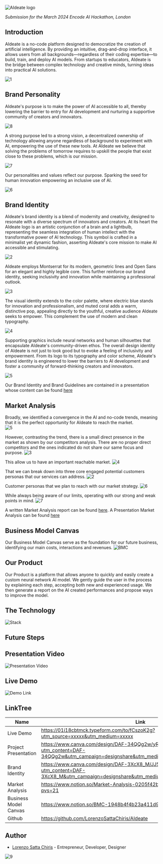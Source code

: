 ![AIdeate logo](https://github.com/LorenzoSattaChiris/AIdeate/assets/150603110/f09c2893-773d-444a-b56c-b28bfed9cebe)

*Submission for the March 2024 Encode AI Hackathon, London*


## Introduction
AIdeate is a no-code platform designed to democratize the creation of artificial intelligence. By providing an intuitive, drag-and-drop interface, it allows users from all backgrounds—regardless of their coding expertise—to build, train, and deploy AI models. From startups to educators, AIdeate is the bridge between complex technology and creative minds, turning ideas into practical AI solutions.

![1](https://github.com/LorenzoSattaChiris/AIdeate/assets/150603110/c6e188ed-1bf9-4705-8299-07ba6bf4181c)


## Brand Personality
AIdeate's purpose is to make the power of AI accessible to all, thereby lowering the barrier to entry for AI development and nurturing a supportive community of creators and innovators. 

![8](https://github.com/LorenzoSattaChiris/AIdeate/assets/150603110/f8ed92ee-bc32-4557-bba6-29b5c93c08a9)

A strong purpose led to a strong vision, a decentralized ownership of technology allowing anyone regardless of background to experiment with AI, empowering the use of these new tools. At AIdeate we believe that solving the problems of tomorrow requires to upskill the people that exist close to these problems, which is our mission. 

![7](https://github.com/LorenzoSattaChiris/AIdeate/assets/150603110/4828ae62-2b81-4375-9776-a07ab5ab5eb9)

Our personalities and values reflect our purpose. Sparking the seed for human innovation empowering an inclusive use of AI. 

![6](https://github.com/LorenzoSattaChiris/AIdeate/assets/150603110/e1d1ce53-a396-4249-8ec7-dca65b300073)


## Brand Identity

AIdeate's brand identity is a blend of modernity and creativity, designed to resonate with a diverse spectrum of innovators and creators. At its heart the AIdeate logo is an artistic conjunction of a brain and a lightbulb, representing the seamless integration of human intellect with the transformative power of AI technology. This symbol is crafted in a minimalist yet dynamic fashion, asserting AIdeate's core mission to make AI accessible and stimulating.

![2](https://github.com/LorenzoSattaChiris/AIdeate/assets/150603110/b1458ca1-3f14-4190-a4a5-09d7e0ba9f7d)

AIdeate employs Montserrat for its modern, geometric lines and Open Sans for an elegant and highly legible core. This further reinforce our brand identity, seeking inclusivity and innovation while maintaining a professional outlook. 

![3](https://github.com/LorenzoSattaChiris/AIdeate/assets/150603110/7b62dcdd-a3c3-40d0-9c50-6299bb68e488)

The visual identity extends to the color palette, where electric blue stands for innovation and professionalism, and muted coral adds a warm, distinctive pop, appealing directly to the youthful, creative audience AIdeate seeks to empower. This complement the use of modern and clean typography.

![4](https://github.com/LorenzoSattaChiris/AIdeate/assets/150603110/b23324a0-7a7b-4f08-afff-ea0d1cd8299d)

Supporting graphics include neural networks and human silhouettes that encapsulate AIdeate's community-driven ethos. The overall design identity of AIdeate is not just to look good but to evoke a feeling of inclusivity and empowerment. From its logo to its typography and color scheme, AIdeate's brand identity is engineered to lower the barriers to AI development and foster a community of forward-thinking creators and innovators.

![5](https://github.com/LorenzoSattaChiris/AIdeate/assets/150603110/2c7b0c76-6339-4419-a32a-d8bec2318cd7)

Our Brand Identity and Brand Guidelines are contained in a presentation whose content can be found [here](https://www.canva.com/design/DAF-3XcX8_M/JJ5P7M0pNKurC3u0r3biwA/edit?utm_content=DAF-3XcX8_M&utm_campaign=designshare&utm_medium=link2&utm_source=sharebutton)


## Market Analysis
Broadly, we identified a convergence in the AI and no-code trends, meaning that it is the perfect opportunity for AIdeate to reach the market.  
![5](https://github.com/LorenzoSattaChiris/AIdeate/assets/150603110/96dc4f93-033f-4a00-bd48-3d38666aa40e)

However, contrasting the trend, there is a small direct presence in the market as shown by our competitors analysis. There are no proper direct competitors and the ones indicated do not share our same focus and purpose. 
![3](https://github.com/LorenzoSattaChiris/AIdeate/assets/150603110/66840198-b8e7-4839-9a40-27143344548f)

This allow us to have an important reachable market.
![4](https://github.com/LorenzoSattaChiris/AIdeate/assets/150603110/d035fbaa-8c85-4077-8875-eedd036c728c)

That we can break down into three core engaged potential customers personas that our services can address. 
![2](https://github.com/LorenzoSattaChiris/AIdeate/assets/150603110/f158c103-a60f-47be-a021-c764b714313f)

Customer personas that we plan to reach with our market strategy.
![6](https://github.com/LorenzoSattaChiris/AIdeate/assets/150603110/ac80da22-2399-4a73-846e-db1dbea030ab)

While always being aware of our limits, operating with our strong and weak points in mind. 
![7](https://github.com/LorenzoSattaChiris/AIdeate/assets/150603110/07de60b7-b201-483d-a062-ba943f18bd4d)


A written Market Analysis report can be found [here](https://lsattachiris.notion.site/Market-Analysis-0205f42bdd3f4c3bab5571032f93073a).
A Presentation Market Analysis can be found [here](https://www.canva.com/design/DAF_DD0qQTQ/t6nHaZBkrfHU8aDGzGyUIA/edit?utm_content=DAF_DD0qQTQ&utm_campaign=designshare&utm_medium=link2&utm_source=sharebutton)


## Business Model Canvas
Our Business Model Canvas serve as the foundation for our future business, identifying our main costs, interactions and revenues. 
![BMC](https://github.com/LorenzoSattaChiris/AIdeate/assets/150603110/88eb3301-0b7d-4d89-a5c2-4d94e147f622)


## Our Product
Our Product is a platform that allows anyone to quickly and easily create a custom neural network AI model. We gently guide the user in the process by explaining each step, accepting both new and experienced usage. We then generate a report on the AI created performances and propose ways to improve the model. 



## The Technology

![Stack](https://github.com/LorenzoSattaChiris/AIdeate/assets/150603110/011a80a7-2afc-487b-9a8a-0b1e30dc015b)


## Future Steps


## Presentation Video
![Presentation Video]()


## Live Demo
![Demo Link](https://01i18cbtmck.typeform.com/to/fCszoK2g?utm_source=xxxxx&utm_medium=xxxxx)

## LinkTree
| Name | Link |
| --- | --- |
| Live Demo | https://01i18cbtmck.typeform.com/to/fCszoK2g?utm_source=xxxxx&utm_medium=xxxxx |
| Project Presentation | https://www.canva.com/design/DAF-34QQg2w/yRmKZZpL4gAinsuYI5wXGA/edit?utm_content=DAF-34QQg2w&utm_campaign=designshare&utm_medium=link2&utm_source=sharebutton |
| Brand Identity | https://www.canva.com/design/DAF-3XcX8_M/JJ5P7M0pNKurC3u0r3biwA/edit?utm_content=DAF-3XcX8_M&utm_campaign=designshare&utm_medium=link2&utm_source=sharebutton |
| Market Analysis | https://www.notion.so/Market-Analysis-0205f42bdd3f4c3bab5571032f93073a?pvs=21 |
| Business Model Canvas | https://www.notion.so/BMC-1948b4f4b23a411d93f169fb4f238e49?pvs=21 |
| Github | https://github.com/LorenzoSattaChiris/AIdeate |

## Author
- [Lorenzo Satta Chiris](https://github.com/LorenzoSattaChiris) - Entrepreneur, Developer, Designer

![9](https://github.com/LorenzoSattaChiris/AIdeate/assets/150603110/8f86077e-82d2-4c8a-b9c3-c33ee3624f93)
